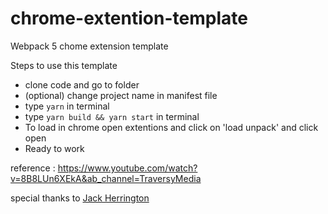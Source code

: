 # chrome-extention-template
Webpack 5 chome extension template

Steps to use this template
- clone code and go to folder
- (optional) change project name in manifest file
- type `yarn` in terminal
- type `yarn build && yarn start` in terminal
- To load in chrome open extentions and click on 'load unpack' and click open
- Ready to work








reference : https://www.youtube.com/watch?v=8B8LUn6XEkA&ab_channel=TraversyMedia

special thanks to [Jack Herrington](https://github.com/jherr)
